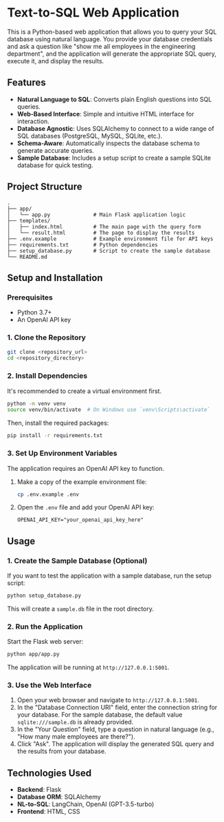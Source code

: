 # Text-to-SQL Web Application

This is a Python-based web application that allows you to query your SQL database using natural language. You provide your database credentials and ask a question like "show me all employees in the engineering department", and the application will generate the appropriate SQL query, execute it, and display the results.

## Features

-   **Natural Language to SQL**: Converts plain English questions into SQL queries.
-   **Web-Based Interface**: Simple and intuitive HTML interface for interaction.
-   **Database Agnostic**: Uses SQLAlchemy to connect to a wide range of SQL databases (PostgreSQL, MySQL, SQLite, etc.).
-   **Schema-Aware**: Automatically inspects the database schema to generate accurate queries.
-   **Sample Database**: Includes a setup script to create a sample SQLite database for quick testing.

## Project Structure

```
.
├── app/
│   └── app.py              # Main Flask application logic
├── templates/
│   ├── index.html          # The main page with the query form
│   └── result.html         # The page to display the results
├── .env.example            # Example environment file for API keys
├── requirements.txt        # Python dependencies
├── setup_database.py       # Script to create the sample database
└── README.md
```

## Setup and Installation

### Prerequisites

-   Python 3.7+
-   An OpenAI API key

### 1. Clone the Repository

```bash
git clone <repository_url>
cd <repository_directory>
```

### 2. Install Dependencies

It's recommended to create a virtual environment first.

```bash
python -m venv venv
source venv/bin/activate  # On Windows use `venv\Scripts\activate`
```

Then, install the required packages:

```bash
pip install -r requirements.txt
```

### 3. Set Up Environment Variables

The application requires an OpenAI API key to function.

1.  Make a copy of the example environment file:
    ```bash
    cp .env.example .env
    ```
2.  Open the `.env` file and add your OpenAI API key:
    ```
    OPENAI_API_KEY="your_openai_api_key_here"
    ```

## Usage

### 1. Create the Sample Database (Optional)

If you want to test the application with a sample database, run the setup script:

```bash
python setup_database.py
```
This will create a `sample.db` file in the root directory.

### 2. Run the Application

Start the Flask web server:

```bash
python app/app.py
```

The application will be running at `http://127.0.0.1:5001`.

### 3. Use the Web Interface

1.  Open your web browser and navigate to `http://127.0.0.1:5001`.
2.  In the "Database Connection URI" field, enter the connection string for your database. For the sample database, the default value `sqlite:///sample.db` is already provided.
3.  In the "Your Question" field, type a question in natural language (e.g., "How many male employees are there?").
4.  Click "Ask". The application will display the generated SQL query and the results from your database.

## Technologies Used

-   **Backend**: Flask
-   **Database ORM**: SQLAlchemy
-   **NL-to-SQL**: LangChain, OpenAI (GPT-3.5-turbo)
-   **Frontend**: HTML, CSS
